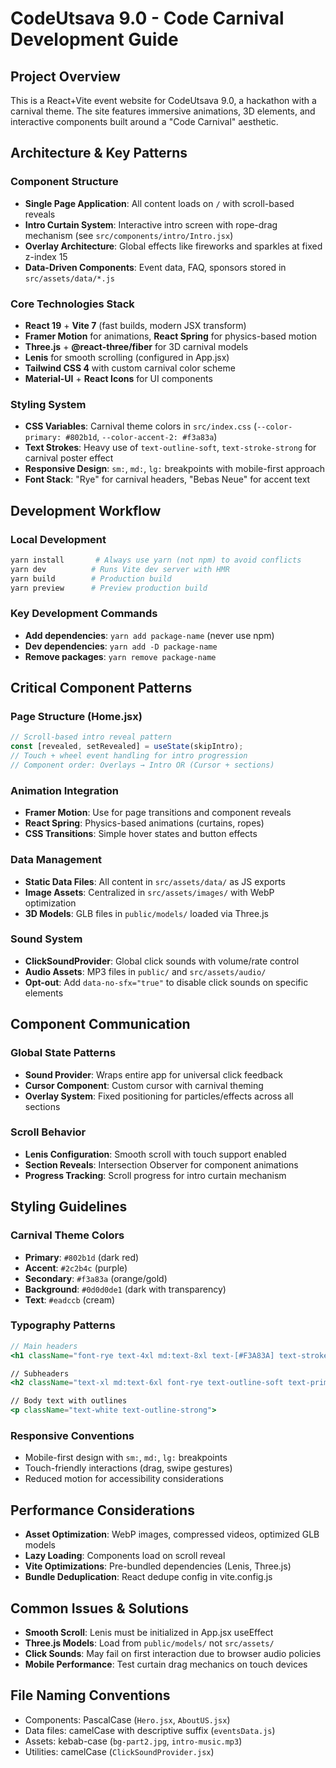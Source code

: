 # CodeUtsava 9.0 - Code Carnival Development Guide

## Project Overview
This is a React+Vite event website for CodeUtsava 9.0, a hackathon with a carnival theme. The site features immersive animations, 3D elements, and interactive components built around a "Code Carnival" aesthetic.

## Architecture & Key Patterns

### Component Structure
- **Single Page Application**: All content loads on `/` with scroll-based reveals
- **Intro Curtain System**: Interactive intro screen with rope-drag mechanism (see `src/components/intro/Intro.jsx`)
- **Overlay Architecture**: Global effects like fireworks and sparkles at fixed z-index 15
- **Data-Driven Components**: Event data, FAQ, sponsors stored in `src/assets/data/*.js`

### Core Technologies Stack
- **React 19** + **Vite 7** (fast builds, modern JSX transform)
- **Framer Motion** for animations, **React Spring** for physics-based motion
- **Three.js** + **@react-three/fiber** for 3D carnival models
- **Lenis** for smooth scrolling (configured in App.jsx)
- **Tailwind CSS 4** with custom carnival color scheme
- **Material-UI** + **React Icons** for UI components

### Styling System
- **CSS Variables**: Carnival theme colors in `src/index.css` (`--color-primary: #802b1d`, `--color-accent-2: #f3a83a`)
- **Text Strokes**: Heavy use of `text-outline-soft`, `text-stroke-strong` for carnival poster effect
- **Responsive Design**: `sm:`, `md:`, `lg:` breakpoints with mobile-first approach
- **Font Stack**: "Rye" for carnival headers, "Bebas Neue" for accent text

## Development Workflow

### Local Development
```bash
yarn install       # Always use yarn (not npm) to avoid conflicts
yarn dev          # Runs Vite dev server with HMR
yarn build        # Production build
yarn preview      # Preview production build
```

### Key Development Commands
- **Add dependencies**: `yarn add package-name` (never use npm)
- **Dev dependencies**: `yarn add -D package-name`
- **Remove packages**: `yarn remove package-name`

## Critical Component Patterns

### Page Structure (Home.jsx)
```jsx
// Scroll-based intro reveal pattern
const [revealed, setRevealed] = useState(skipIntro);
// Touch + wheel event handling for intro progression
// Component order: Overlays → Intro OR (Cursor + sections)
```

### Animation Integration
- **Framer Motion**: Use for page transitions and component reveals
- **React Spring**: Physics-based animations (curtains, ropes)
- **CSS Transitions**: Simple hover states and button effects

### Data Management
- **Static Data Files**: All content in `src/assets/data/` as JS exports
- **Image Assets**: Centralized in `src/assets/images/` with WebP optimization
- **3D Models**: GLB files in `public/models/` loaded via Three.js

### Sound System
- **ClickSoundProvider**: Global click sounds with volume/rate control
- **Audio Assets**: MP3 files in `public/` and `src/assets/audio/`
- **Opt-out**: Add `data-no-sfx="true"` to disable click sounds on specific elements

## Component Communication

### Global State Patterns
- **Sound Provider**: Wraps entire app for universal click feedback
- **Cursor Component**: Custom cursor with carnival theming
- **Overlay System**: Fixed positioning for particles/effects across all sections

### Scroll Behavior
- **Lenis Configuration**: Smooth scroll with touch support enabled
- **Section Reveals**: Intersection Observer for component animations
- **Progress Tracking**: Scroll progress for intro curtain mechanism

## Styling Guidelines

### Carnival Theme Colors
- **Primary**: `#802b1d` (dark red)
- **Accent**: `#2c2b4c` (purple) 
- **Secondary**: `#f3a83a` (orange/gold)
- **Background**: `#0d0d0de1` (dark with transparency)
- **Text**: `#eadccb` (cream)

### Typography Patterns
```jsx
// Main headers
<h1 className="font-rye text-4xl md:text-8xl text-[#F3A83A] text-stroke-strong">

// Subheaders  
<h2 className="text-xl md:text-6xl font-rye text-outline-soft text-primary">

// Body text with outlines
<p className="text-white text-outline-strong">
```

### Responsive Conventions
- Mobile-first design with `sm:`, `md:`, `lg:` breakpoints
- Touch-friendly interactions (drag, swipe gestures)
- Reduced motion for accessibility considerations

## Performance Considerations
- **Asset Optimization**: WebP images, compressed videos, optimized GLB models
- **Lazy Loading**: Components load on scroll reveal
- **Vite Optimizations**: Pre-bundled dependencies (Lenis, Three.js)
- **Bundle Deduplication**: React dedupe config in vite.config.js

## Common Issues & Solutions
- **Smooth Scroll**: Lenis must be initialized in App.jsx useEffect
- **Three.js Models**: Load from `public/models/` not `src/assets/`
- **Click Sounds**: May fail on first interaction due to browser audio policies
- **Mobile Performance**: Test curtain drag mechanics on touch devices

## File Naming Conventions
- Components: PascalCase (`Hero.jsx`, `AboutUS.jsx`)
- Data files: camelCase with descriptive suffix (`eventsData.js`)
- Assets: kebab-case (`bg-part2.jpg`, `intro-music.mp3`)
- Utilities: camelCase (`ClickSoundProvider.jsx`)